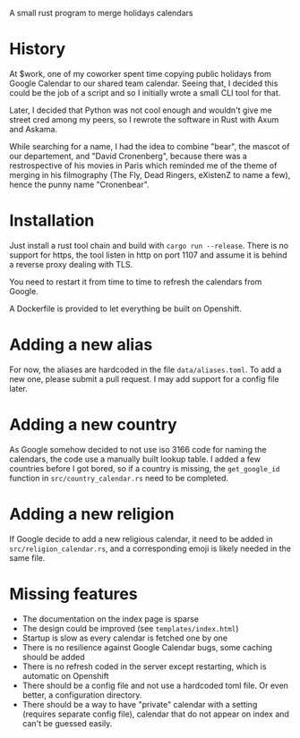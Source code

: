 A small rust program to merge holidays calendars

# History

At $work, one of my coworker spent time copying public holidays from
Google Calendar to our shared team calendar. Seeing that, I decided this could be
the job of a script and so I initially wrote a small CLI tool for that. 

Later, I decided that Python was not cool enough and wouldn't give me street cred
among my peers, so I rewrote the software in Rust with Axum and Askama.

While searching for a name, I had the idea to combine "bear", the mascot of our
departement, and "David Cronenberg", because there was a restrospective of his movies
in Paris which reminded me of the theme of merging in his filmography (The Fly, Dead Ringers,
eXistenZ to name a few), hence the punny name "Cronenbear".

# Installation

Just install a rust tool chain and build with `cargo run --release`. There is no support
for https, the tool listen in http on port 1107 and assume it is behind a reverse proxy dealing
with TLS.

You need to restart it from time to time to refresh the calendars from Google.

A Dockerfile is provided to let everything be built on Openshift.

# Adding a new alias

For now, the aliases are hardcoded in the file `data/aliases.toml`. To add a new one, please
submit a pull request. I may add support for a config file later.

# Adding a new country

As Google somehow decided to not use iso 3166 code for naming the calendars, the code
use a manually built lookup table. I added a few countries before I got bored, so
if a country is missing, the `get_google_id` function in `src/country_calendar.rs` need to be completed.

# Adding a new religion

If Google decide to add a new religious calendar, it need to be added in `src/religion_calendar.rs`, and
a corresponding emoji is likely needed in the same file.

# Missing features
* The documentation on the index page is sparse
* The design could be improved (see `templates/index.html`)
* Startup is slow as every calendar is fetched one by one
* There is no resilience against Google Calendar bugs, some caching should be added
* There is no refresh coded in the server except restarting, which is automatic on Openshift
* There should be a config file and not use a hardcoded toml file. Or even better, a configuration directory.
* There should be a way to have "private" calendar with a setting (requires separate config file), calendar that do not appear on index and can't be guessed easily.
